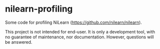 nilearn-profiling
==============

Some code for profiling NiLearn (https://github.com/nilearn/nilearn).

This project is not intended for end-user. It is only a development tool, with
no guarantee of maintenance, nor documentation. However, questions will be
answered.
